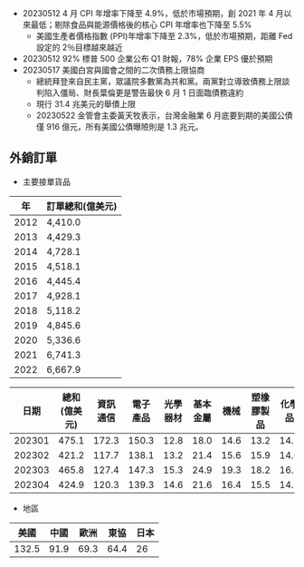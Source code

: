 * 20230512 4 月 CPI 年增率下降至 4.9%，低於市場預期，創 2021 年 4 月以來最低；剔除食品與能源價格後的核心 CPI 年增率也下降至 5.5%
	* 美國生產者價格指數 (PPI)年增率下降至 2.3%，低於市場預期，距離 Fed 設定的 2％目標越來越近
* 20230512 92% 標普 500 企業公布 Q1 財報，78% 企業 EPS 優於預期
* 20230517 美國白宮與國會之間的二次債務上限協商
	* 總統拜登來自民主黨，眾議院多數黨為共和黨。兩黨對立導致債務上限談判陷入僵局、財長葉倫更是警告最快 6 月 1 日面臨債務違約
	* 現行 31.4 兆美元的舉債上限
	* 20230522 金管會主委黃天牧表示，台灣金融業 6 月底要到期的美國公債僅 916 億元，所有美國公債曝險則是 1.3 兆元。

## 外銷訂單
* 主要接單貨品

|年|訂單總和(億美元)|
|--|--|
|2012|4,410.0|
|2013|4,429.3|
|2014|4,728.1|
|2015|4,518.1|
|2016|4,445.4|
|2017|4,928.1|
|2018|5,118.2|
|2019|4,845.6|
|2020|5,336.6|
|2021|6,741.3|
|2022|6,667.9|

|日期|總和(億美元)|資訊通信|電子產品|光學器材|基本金屬|機械|塑橡膠製品|化學品|
|--|--|--|--|--|--|--|--|--|
|202301|475.1|172.3|150.3|12.8|18.0|14.6|13.2|14.1|
|202302|421.2|117.7|138.1|13.2|21.4|15.6|15.9|14.0|
|202303|465.8|127.4|147.3|15.3|24.9|19.3|18.2|16.3|
|202304|424.9|120.3|139.3|14.6|21.6|16.4|15.5|14.3|

* 地區

|美國|中國|歐洲|東協|日本|
|--|--|--|--|--|
|132.5|91.9|69.3|64.4|26|


